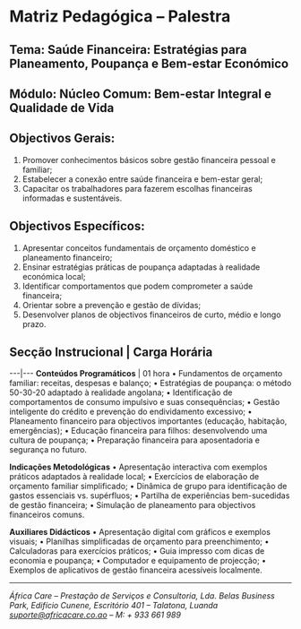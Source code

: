 # Matriz Pedagógica – Palestra

## Tema: Saúde Financeira: Estratégias para Planeamento, Poupança e Bem-estar Económico

## Módulo: Núcleo Comum: Bem-estar Integral e Qualidade de Vida

## Objectivos Gerais:

1. Promover conhecimentos básicos sobre gestão financeira pessoal e familiar;
2. Estabelecer a conexão entre saúde financeira e bem-estar geral;
3. Capacitar os trabalhadores para fazerem escolhas financeiras informadas e sustentáveis.

## Objectivos Específicos:

1. Apresentar conceitos fundamentais de orçamento doméstico e planeamento financeiro;
2. Ensinar estratégias práticas de poupança adaptadas à realidade económica local;
3. Identificar comportamentos que podem comprometer a saúde financeira;
4. Orientar sobre a prevenção e gestão de dívidas;
5. Desenvolver planos de objectivos financeiros de curto, médio e longo prazo.

## Secção Instrucional | Carga Horária

---|---
**Conteúdos Programáticos** | 01 hora
• Fundamentos de orçamento familiar: receitas, despesas e balanço;
• Estratégias de poupança: o método 50-30-20 adaptado à realidade angolana;
• Identificação de comportamentos de consumo impulsivo e suas consequências;
• Gestão inteligente do crédito e prevenção do endividamento excessivo;
• Planeamento financeiro para objectivos importantes (educação, habitação, emergências);
• Educação financeira para filhos: desenvolvendo uma cultura de poupança;
• Preparação financeira para aposentadoria e segurança no futuro.

**Indicações Metodológicas**
• Apresentação interactiva com exemplos práticos adaptados à realidade local;
• Exercícios de elaboração de orçamento familiar simplificado;
• Dinâmica de grupo para identificação de gastos essenciais vs. supérfluos;
• Partilha de experiências bem-sucedidas de gestão financeira;
• Simulação de planeamento para objectivos financeiros comuns.

**Auxiliares Didácticos**
• Apresentação digital com gráficos e exemplos visuais;
• Planilhas simplificadas de orçamento para preenchimento;
• Calculadoras para exercícios práticos;
• Guia impresso com dicas de economia e poupança;
• Computador e equipamento de projecção;
• Exemplos de aplicativos de gestão financeira acessíveis localmente.

---

_África Care – Prestação de Serviços e Consultoria, Lda._
_Belas Business Park, Edifício Cunene, Escritório 401 – Talatona, Luanda_
*suporte@africacare.co.ao – M: + 933 661 989*
